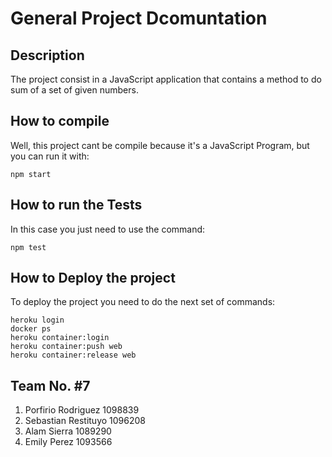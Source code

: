 # General Project Dcomuntation

## Description 

The project consist in a JavaScript application that contains a method to do sum of a set of given numbers.

## How to compile

Well, this project cant be compile because it's a JavaScript Program, but you can run it with: 

```
npm start
```

## How to run the Tests

In this case you just need to use the command:

```
npm test
```

## How to Deploy the project

To deploy the project you need to do the next set of commands:

```
heroku login
docker ps
heroku container:login
heroku container:push web
heroku container:release web
```

## Team No. #7

1. Porfirio Rodriguez 1098839
2. Sebastian Restituyo 1096208
3. Alam Sierra 1089290
4. Emily Perez 1093566
